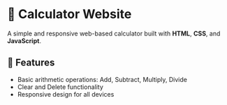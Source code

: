 # 🔢 Calculator Website
A simple and responsive web-based calculator built with **HTML**, **CSS**, and **JavaScript**.

## 🚀 Features
- Basic arithmetic operations: Add, Subtract, Multiply, Divide
- Clear and Delete functionality
- Responsive design for all devices
